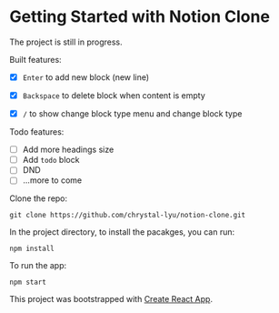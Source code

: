 # Getting Started with Notion Clone

The project is still in progress.

Built features:
- [x] `Enter` to add new block (new line)
- [x] `Backspace` to delete block when content is empty
- [x] `/` to show change block type menu and change block type


Todo features:
- [ ] Add more headings size
- [ ] Add `todo` block
- [ ] DND
- [ ] ...more to come

Clone the repo:

```
git clone https://github.com/chrystal-lyu/notion-clone.git
```

In the project directory, to install the pacakges, you can run:

```
npm install
```
To run the app:

```
npm start
```

This project was bootstrapped with [Create React App](https://github.com/facebook/create-react-app).
